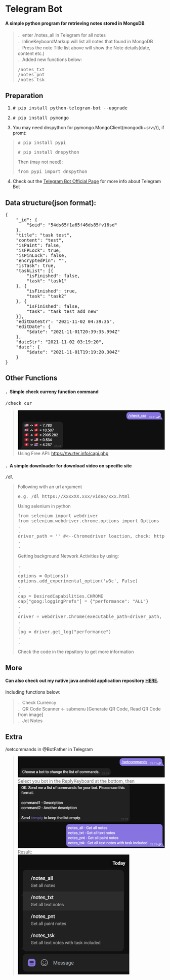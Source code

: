 # Telegram Bot  

#### A simple python program for retrieving notes stored in MongoDB  
> ．enter /notes_all in Telegram for all notes  
> ．InlineKeyboardMarkup will list all notes that found in MongoDB  
> ．Press the note Title list above will show the Note details(date, content etc.)  
> ．Added new functions below:
> <pre>
> /notes_txt
> /notes_pnt
> /notes_tsk
> </pre>
  
## Preparation
1. <pre># pip install python-telegram-bot --upgrade</pre>
2. <pre># pip install pymongo</pre>
3. You may need dnspython for pymongo.MongoClient(mongodb+srv://), if promt:
> <pre># pip install pypi</pre>
> <pre># pip install dnspython</pre>
> Then (may not need): 
> <pre>from pypi import dnspython</pre>
4. Check out the [Telegram Bot Official Page](https://core.telegram.org/bots/) for more info about Telegram Bot  

## Data structure(json format):  
<pre>
{
    "_id": {
        "$oid": "54ds65f1a65f46ds85fv16sd"
    },
    "title": "task test",
    "content": "test",
    "isPaint": false,
    "isFPLock": true,
    "isPinLock": false,
    "encryptedPin": "",
    "isTask": true,
    "taskList": [{
        "isFinished": false,
        "task": "task1"
    }, {
        "isFinished": true,
        "task": "task2"
    }, {
        "isFinished": false,
        "task": "task test add new"
    }],
    "editDateStr": "2021-11-02 04:39:35",
    "editDate": {
        "$date": "2021-11-01T20:39:35.994Z"
    },
    "dateStr": "2021-11-02 03:19:20",
    "date": {
        "$date": "2021-11-01T19:19:20.304Z"
    }
}
</pre>  

## Other Functions
#### ．Simple check curreny function command  
<pre>/check_cur</pre>  
> ![Example](https://github.com/jasonlhmc/telegramBot_git/blob/main/img/check_cur_1.png?raw=true)  
> Using Free API: https://tw.rter.info/capi.php  

#### ．A simple downloader for download video on specific site
<pre>/dl </pre>
> Following with an url argument 
> <pre>e.g. /dl https://XxxxXX.xxx/video/xxx.html</pre>  
> Using selenium in python
> <pre>from selenium import webdriver
> from selenium.webdriver.chrome.options import Options
> .
> .
> driver_path = '' #<--Chromedriver loaction, check: https://chromedriver.chromium.org/downloads
> .
> .
> </pre>
> Getting background Network Activities by using:
> <pre>
> .
> .
> options = Options()
> options.add_experimental_option('w3c', False)
> .
> .
> cap = DesiredCapabilities.CHROME
> cap["goog:loggingPrefs"] = {"performance": "ALL"}
> .
> .
> driver = webdriver.Chrome(executable_path=driver_path, options=options, desired_capabilities=cap)
> .
> .
> log = driver.get_log("performance")
> .
> .
> </pre>  
> Check the code in the repsitory to get more information

## More  
#### Can also check out my native java android application repository [HERE](https://github.com/jasonlhmc/AndroidNativeJavaApp).  
Including functions below:  
> ．Check Currency  
> ．QR Code Scanner <- submenu [Generate QR Code, Read QR Code from image]  
> ．Jot Notes  

## Extra
/setcommands in @BotFather in Telegram
> ![step.1](https://github.com/jasonlhmc/telegramBot_git/blob/main/img/others-setcommands_1.png?raw=true)  
> Select you bot in the ReplyKeyboard at the bottom, then
> ![step.2](https://github.com/jasonlhmc/telegramBot_git/blob/main/img/others-setcommands_2.png?raw=true)  
> Result:  
> ![step.3](https://github.com/jasonlhmc/telegramBot_git/blob/main/img/others-setcommands_3.png?raw=true)  
